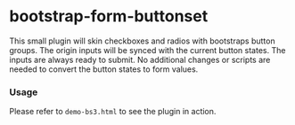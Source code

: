 # bootstrap-form-buttonset

This small plugin will skin checkboxes and radios with bootstraps button groups. The origin inputs will be synced with
the current button states. The inputs are always ready to submit. No additional changes or scripts are needed to convert
the button states to form values.

### Usage

Please refer to `demo-bs3.html` to see the plugin in action.